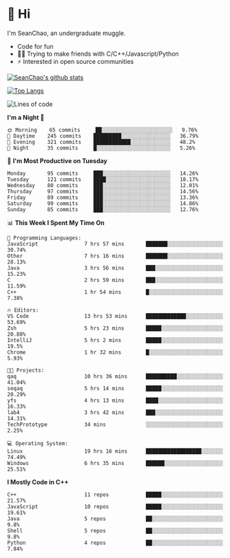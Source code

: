 # 👋 Hi
I'm SeanChao, an undergraduate muggle.

- Code for fun
- 👨‍💻 Trying to make friends with C/C++/Javascript/Python
- ⚡ Interested in open source communities

[![SeanChao's github stats](https://i-github-readme-stats.vercel.app/api?username=seanchao&show_icons=true)](https://github.com/anuraghazra/github-readme-stats)

[![Top Langs](https://i-github-readme-stats.vercel.app/api/top-langs/?username=seanchao&layout=compact)](https://github.com/anuraghazra/github-readme-stats)

<!--START_SECTION:waka-->
![Lines of code](https://img.shields.io/badge/From%20Hello%20World%20I%27ve%20Written-1.9%20million%20lines%20of%20code-blue)

**I'm a Night 🦉** 

```text
🌞 Morning    65 commits     ██░░░░░░░░░░░░░░░░░░░░░░░   9.76% 
🌆 Daytime    245 commits    █████████░░░░░░░░░░░░░░░░   36.79% 
🌃 Evening    321 commits    ████████████░░░░░░░░░░░░░   48.2% 
🌙 Night      35 commits     █░░░░░░░░░░░░░░░░░░░░░░░░   5.26%

```
📅 **I'm Most Productive on Tuesday** 

```text
Monday       95 commits     ███░░░░░░░░░░░░░░░░░░░░░░   14.26% 
Tuesday      121 commits    ████░░░░░░░░░░░░░░░░░░░░░   18.17% 
Wednesday    80 commits     ███░░░░░░░░░░░░░░░░░░░░░░   12.01% 
Thursday     97 commits     ███░░░░░░░░░░░░░░░░░░░░░░   14.56% 
Friday       89 commits     ███░░░░░░░░░░░░░░░░░░░░░░   13.36% 
Saturday     99 commits     ███░░░░░░░░░░░░░░░░░░░░░░   14.86% 
Sunday       85 commits     ███░░░░░░░░░░░░░░░░░░░░░░   12.76%

```


📊 **This Week I Spent My Time On** 

```text
💬 Programming Languages: 
JavaScript               7 hrs 57 mins       ███████░░░░░░░░░░░░░░░░░░   30.74% 
Other                    7 hrs 16 mins       ███████░░░░░░░░░░░░░░░░░░   28.13% 
Java                     3 hrs 56 mins       ███░░░░░░░░░░░░░░░░░░░░░░   15.23% 
C                        2 hrs 59 mins       ███░░░░░░░░░░░░░░░░░░░░░░   11.59% 
C++                      1 hr 54 mins        █░░░░░░░░░░░░░░░░░░░░░░░░   7.38%

🔥 Editors: 
VS Code                  13 hrs 53 mins      █████████████░░░░░░░░░░░░   53.69% 
Zsh                      5 hrs 23 mins       █████░░░░░░░░░░░░░░░░░░░░   20.88% 
IntelliJ                 5 hrs 2 mins        █████░░░░░░░░░░░░░░░░░░░░   19.5% 
Chrome                   1 hr 32 mins        █░░░░░░░░░░░░░░░░░░░░░░░░   5.93%

🐱‍💻 Projects: 
qaq                      10 hrs 36 mins      ██████████░░░░░░░░░░░░░░░   41.04% 
seqaq                    5 hrs 14 mins       █████░░░░░░░░░░░░░░░░░░░░   20.29% 
yfs                      4 hrs 13 mins       ████░░░░░░░░░░░░░░░░░░░░░   16.33% 
lab4                     3 hrs 42 mins       ███░░░░░░░░░░░░░░░░░░░░░░   14.31% 
TechPrototype            34 mins             ░░░░░░░░░░░░░░░░░░░░░░░░░   2.25%

💻 Operating System: 
Linux                    19 hrs 16 mins      ██████████████████░░░░░░░   74.49% 
Windows                  6 hrs 35 mins       ██████░░░░░░░░░░░░░░░░░░░   25.51%

```

**I Mostly Code in C++** 

```text
C++                      11 repos            █████░░░░░░░░░░░░░░░░░░░░   21.57% 
JavaScript               10 repos            █████░░░░░░░░░░░░░░░░░░░░   19.61% 
Java                     5 repos             ██░░░░░░░░░░░░░░░░░░░░░░░   9.8% 
Shell                    5 repos             ██░░░░░░░░░░░░░░░░░░░░░░░   9.8% 
Python                   4 repos             ██░░░░░░░░░░░░░░░░░░░░░░░   7.84%

```



<!--END_SECTION:waka-->
